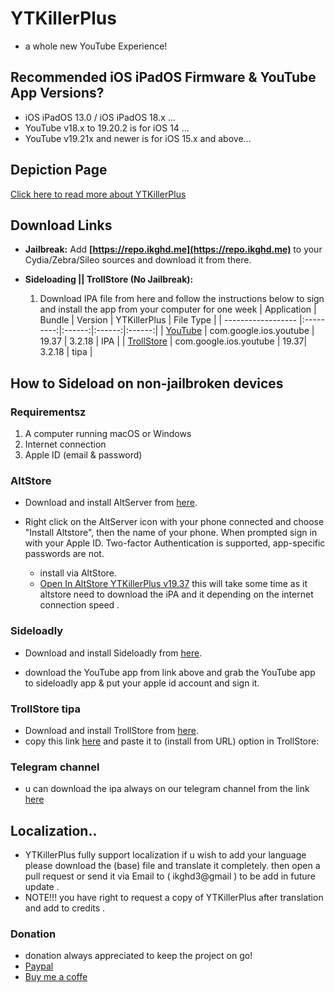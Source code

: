 # YTKillerPlus
* a whole new YouTube Experience!

## Recommended iOS iPadOS Firmware & YouTube App Versions?
* iOS iPadOS 13.0 / iOS iPadOS 18.x ...
* YouTube v18.x to 19.20.2 is for iOS 14 ...
* YouTube v19.21x and newer is for iOS 15.x and above...


## Depiction Page
[Click here to read more about YTKillerPlus](https://repo.ikghd.me/depictions/?p=me.ikghd.ytkplus)

## Download Links

* **Jailbreak:** Add __[https://repo.ikghd.me](https://repo.ikghd.me)__ to your Cydia/Zebra/Sileo sources and download it from there.
* **Sideloading || TrollStore (No Jailbreak):**

    1. Download IPA file from here and follow the instructions below to sign and install the app from your computer for one week
        | Application | Bundle | Version | YTKillerPlus | File Type |
        | ------------------ |:---------:|:------:|:------:|:------:|
        | [YouTube](https://ikghd.site/ipa/YouTube_19.37_YTKillerPlus_3.2.18.ipa) | com.google.ios.youtube | 19.37 | 3.2.18 | IPA |
        | [TrollStore](https://ikghd.site/ipa/YouTube_19.37_YTKillerPlus_3.2.18_TrollStore.tipa) | com.google.ios.youtube | 19.37| 3.2.18 | tipa |


## How to Sideload on non-jailbroken devices
### Requirementsz
1. A computer running macOS or Windows
2. Internet connection
3. Apple ID (email & password)


### AltStore
* Download and install AltServer from [here](https://altstore.io).

* Right click on the AltServer icon with your phone connected and choose "Install Altstore", then the name of your phone. When prompted sign in with your Apple ID. Two-factor Authentication is supported, app-specific passwords are not.

    * install via AltStore.
    * [Open In AltStore YTKillerPlus v19.37](https://tinyurl.com/mr3jfu3b) this will take some time as it altstore need to download the iPA and it depending on the internet connection speed .



### Sideloadly
* Download and install Sideloadly from [here](https://sideloadly.io).

* download the YouTube app from link above and grab the YouTube app to sideloadly app & put your apple id account and sign it.


### TrollStore tipa
* Download and install TrollStore from [here](https://github.com/opa334/TrollStore).
* copy this link [here](https://ikghd.site/ipa/YouTube_19.37_YTKillerPlus_3.2.18_TrollStore.tipa) and paste it to (install from URL) option in TrollStore:


### Telegram channel
* u can download the ipa always on our telegram channel from the link [here](https://t.me/ikghdiPA)


## Localization..
* YTKillerPlus fully support localization if u wish to add your language please download the (base) file and translate it completely. then open a pull request or send it via Email to ( ikghd3@gmail ) to be add in future update .
* NOTE!!! you have right to request a copy of YTKillerPlus after translation and add to credits .

### Donation
* donation always appreciated to keep the project on go!
* [Paypal](https://www.paypal.com/donate/?hosted_button_id=HG4NT5LFR29DW)
* [Buy me a coffe](https://www.buymeacoffee.com/ikghd)
